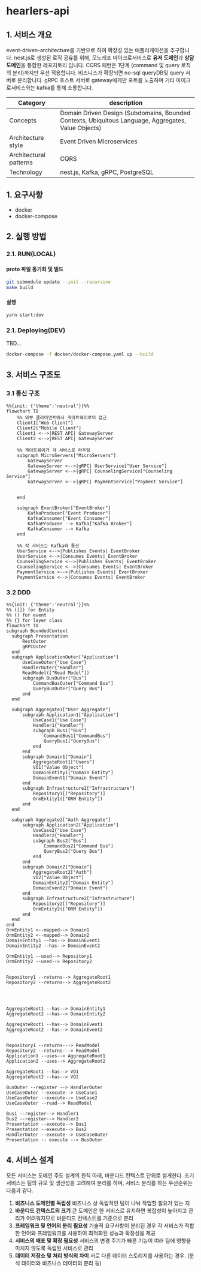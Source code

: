 # hearlers-api

## 1. 서비스 개요

event-driven-architecture를 기반으로 하여 확장성 있는 애플리케이션을 추구합니다.
nest.js로 생성된 로직 공유를 위해, 모노레포 마이크로서비스로 **유저 도메인**과 **상담 도메인**을 통합한 레포지토리 입니다.
CQRS 패턴은 1단계 (command 및 query 로직의 분리)까지만 우선 적용합니다. 비즈니스가 확장되면 no-sql queryDB및 query 서버로 분리합니다.
gRPC 호스트 서버로 gateway에게만 포트를 노출하며 기타 마이크로서비스와는 kafka를 통해 소통합니다.

| Category               | description                                                                                         |
| ---------------------- | --------------------------------------------------------------------------------------------------- |
| Concepts               | Domain Driven Design (Subdomains, Bounded Contexts, Ubiquitous Language, Aggregates, Value Objects) |
| Architecture style     | Event Driven Microservices                                                                          |
| Architectural patterns | CQRS                                                                                                |
| Technology             | nest.js, Kafka, gRPC, PostgreSQL                                                                    |

## 1. 요구사항

- docker
- docker-compose

## 2. 실행 방법

### 2.1. RUN(LOCAL)

#### proto 파일 동기화 및 빌드

```bash
git submodule update --init --recursive
make build
```

#### 실행

```bash
yarn start:dev
```

### 2.1. Deploying(DEV)

TBD...

```bash
docker-compose -f docker/docker-compose.yaml up --build
```

## 3. 서비스 구조도

### 3.1 통신 구조

```mermaid
%%{init: {'theme':'neutral'}}%%
flowchart TD
    %% 외부 클라이언트에서 게이트웨이로의 접근
    Client1["Web Client"]
    Client2["Mobile Client"]
    Client1 <-->|REST API| GatewayServer
    Client2 <-->|REST API| GatewayServer

    %% 게이트웨이가 각 서비스로 라우팅
    subgraph MicroServers["MicroServers"]
        GatewayServer
        GatewayServer <-->|gRPC| UserService["User Service"]
        GatewayServer <-->|gRPC| CounselingService["Counseling Service"]
        GatewayServer <-->|gRPC| PaymentService["Payment Service"]


    end

    subgraph EventBroker["EventBroker"]
        KafkaProducer["Event Producer"]
        KafkaConsumer["Event Consumer"]
        KafkaProducer --> Kafka["Kafka Broker"]
        KafkaConsumer --> Kafka
    end

    %% 각 서비스는 Kafka와 통신
    UserService <-->|Publishes Events| EventBroker
    UserService <-->|Consumes Events| EventBroker
    CounselingService <-->|Publishes Events| EventBroker
    CounselingService <-->|Consumes Events| EventBroker
    PaymentService <-->|Publishes Events| EventBroker
    PaymentService <-->|Consumes Events| EventBroker

```

### 3.2 DDD

```mermaid
%%{init: {'theme':'neutral'}}%%
%% ([]) for Entity
%% () for event
%% {} for layer class
flowchart TD
subgraph BoundedContext
  subgraph Presentation
      RestOuter
      gRPCOuter
  end
  subgraph ApplicationOuter["Application"]
      UseCaseOuter{"Use Case"}
      HandlerOuter{"Handler"}
      ReadModel(["Read Model"])
      subgraph BusOuter["Bus"]
          CommandBusOuter["Command Bus"]
          QueryBusOuter["Query Bus"]
      end
  end

  subgraph Aggregate1["User Aggregate"]
      subgraph Application1["Application"]
          UseCase1{"Use Case"}
          Handler1{"Handler"}
          subgraph Bus1["Bus"]
              CommandBus1["CommandBus"]
              QueryBus1["QueryBus"]
          end
      end
      subgraph Domain1["Domain"]
          AggregateRoot1["Users"]
          VO1["Value Object"]
          DomainEntity1["Domain Entity"]
          DomainEvent1("Domain Event")
      end
      subgraph Infrastructure1["Infrastructure"]
          Repository1[("Repository")]
          OrmEntity1(["ORM Entity"])
      end
  end

  subgraph Aggregate2["Auth Aggregate"]
      subgraph Application2["Application"]
          UseCase2{"Use Case"}
          Handler2{"Handler"}
          subgraph Bus2["Bus"]
              CommandBus2["Command Bus"]
              QueryBus2["Query Bus"]
          end
      end
      subgraph Domain2["Domain"]
          AggregateRoot2["Auth"]
          VO2["Value Object"]
          DomainEntity2["Domain Entity"]
          DomainEvent2("Domain Event")
      end
      subgraph Infrastructure2["Infrastructure"]
          Repository2[("Repository")]
          OrmEntity2(["ORM Entity"])
      end
  end
end
OrmEntity1 <--mapped--> Domain1
OrmEntity2 <--mapped--> Domain2
DomainEntity1 --has--> DomainEvent1
DomainEntity2 --has--> DomainEvent2

OrmEntity1 --used--> Repository1
OrmEntity2 --used--> Repository2


Repository1 --returns--> AggregateRoot1
Repository2 --returns--> AggregateRoot2




AggregateRoot1 --has--> DomainEntity1
AggregateRoot2 --has--> DomainEntity2

AggregateRoot1 --has--> DomainEvent1
AggregateRoot2 --has--> DomainEvent2


Repository1 --returns---> ReadModel
Repository2 --returns---> ReadModel
Application1 --uses--> AggregateRoot1
Application2 --uses--> AggregateRoot2

AggregateRoot1 --has--> VO1
AggregateRoot2 --has--> VO2

BusOuter --register --> HandlerOuter
UseCaseOuter --execute--> UseCase1
UseCaseOuter --execute--> UseCase2
UseCaseOuter --read--> ReadModel

Bus1 --register--> Handler1
Bus2 --register--> Handler2
Presentation --execute--> Bus1
Presentation --execute--> Bus2
HandlerOuter --execute--> UseCaseOuter
Presentation -- execute --> BusOuter

```

## 4. 서비스 설계

모든 서비스는 도메인 주도 설계의 원칙 아래, 바운디드 컨텍스트 단위로 설계한다. 초기 서비스는 팀의 규모 및 생산성을 고려해여 분리를 하며, 서비스 분리를 하는 우선순위는 다음과 같다.

1. **비즈니스 도메인별 독립성**
   비즈니스 상 독립적인 팀이 나눠 작업할 필요가 있는 지
2. **바운디드 컨텍스트의 크기**
   큰 도메인은 한 서비스로 유지하면 복잡성이 높아지고 관리가 어려워지므로 바운디드 컨텍스트를 기준으로 분리
3. **프레임워크 및 언어의 분리 필요성**
   기술적 요구사항이 분리된 경우 각 서비스가 적합한 언어와 프레임워크를 사용하여 최적화된 성능과 확장성을 제공
4. **서비스의 배포 및 확장 필요성**
   서비스의 변경 주기가 빠른 기능이 여러 팀에 영향을 미치지 않도록 독립된 서비스로 관리
5. **데이터 저장소 및 처리 방식의 차이**
   서로 다른 데이터 스토리지를 사용하는 경우. (분석 데이터와 비즈니스 데이터의 분리 등)
